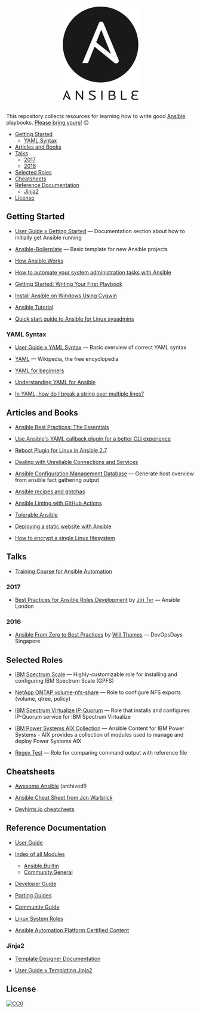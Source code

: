 <div align="center">
  <br>
  <img width="203" height="250" src="ansible.png" alt="Ansible logo">
  <br>
  <br>
</div>

This repository collects resources for learning how to write good [Ansible](https://www.ansible.com/) playbooks. [Please bring yours!](CONTRIBUTING.md) :blush:

<!-- START doctoc generated TOC please keep comment here to allow auto update -->
<!-- DON'T EDIT THIS SECTION, INSTEAD RE-RUN doctoc TO UPDATE -->


- [Getting Started](#getting-started)
  - [YAML Syntax](#yaml-syntax)
- [Articles and Books](#articles-and-books)
- [Talks](#talks)
  - [2017](#2017)
  - [2016](#2016)
- [Selected Roles](#selected-roles)
- [Cheatsheets](#cheatsheets)
- [Reference Documentation](#reference-documentation)
  - [Jinja2](#jinja2)
- [License](#license)

<!-- END doctoc generated TOC please keep comment here to allow auto update -->


## Getting Started

- [User Guide &raquo; Getting Started](https://docs.ansible.com/ansible/latest/user_guide/intro_getting_started.html) &mdash; Documentation section about how to initially get Ansible running

- [Ansible-Boilerplate](https://github.com/acch/ansible-boilerplate) &mdash; Basic template for new Ansible projects

- [How Ansible Works](https://www.ansible.com/overview/how-ansible-works)

- [How to automate your system administration tasks with Ansible](https://opensource.com/article/17/7/automate-sysadmin-ansible)

- [Getting Started: Writing Your First Playbook](https://www.ansible.com/blog/getting-started-writing-your-first-playbook)

- [Install Ansible on Windows Using Cygwin](http://www.dcaulfield.com/install-ansible-on-windows-using-cygwin)

- [Ansible Tutorial](https://www.javatpoint.com/ansible)

- [Quick start guide to Ansible for Linux sysadmins](https://www.redhat.com/sysadmin/ansible-quick-start)

### YAML Syntax

- [User Guide &raquo; YAML Syntax](https://docs.ansible.com/ansible/latest/reference_appendices/YAMLSyntax.html) &mdash; Basic overview of correct YAML syntax

- [YAML](https://en.wikipedia.org/wiki/YAML) &mdash; Wikipedia, the free encyclopedia

- [YAML for beginners](https://www.redhat.com/sysadmin/yaml-beginners)

- [Understanding YAML for Ansible](https://www.redhat.com/sysadmin/understanding-yaml-ansible)

- [In YAML, how do I break a string over multiple lines?](https://stackoverflow.com/questions/3790454/in-yaml-how-do-i-break-a-string-over-multiple-lines/21699210#21699210)


## Articles and Books

- [Ansible Best Practices: The Essentials](https://www.ansible.com/blog/ansible-best-practices-essentials)

- [Use Ansible's YAML callback plugin for a better CLI experience](https://www.jeffgeerling.com/blog/2018/use-ansibles-yaml-callback-plugin-better-cli-experience)

- [Reboot Plugin for Linux in Ansible 2.7](https://www.ansible.com/blog/reboot-plugin-for-linux-in-ansible-2-7)

- [Dealing with Unreliable Connections and Services](https://www.ansible.com/blog/ansible-tips-and-tricks-dealing-with-unreliable-connections-and-services)

- [Ansible Configuration Management Database](https://github.com/fboender/ansible-cmdb) &mdash; Generate host overview from ansible fact gathering output

- [Ansible recipes and gotchas](https://github.com/andiveloper/ansible-recipes-and-gotchas)

- [Ansible Linting with GitHub Actions](https://www.ansible.com/blog/ansible-linting-with-github-actions)

- [Tolerable Ansible](https://www.ansible.com/blog/tolerable-ansible)

- [Deploying a static website with Ansible](https://www.redhat.com/sysadmin/deploying-static-website-ansible)

- [How to encrypt a single Linux filesystem](https://www.redhat.com/sysadmin/encrypt-single-filesystem)


## Talks

- [Training Course for Ansible Automation](https://github.com/ansible/workshops)

### 2017

- [Best Practices for Ansible Roles Development](https://www.youtube.com/watch?v=sFuKuHmRuzQ) by [Jiri Tyr](https://github.com/jtyr) &mdash; Ansible London

### 2016

- [Ansible From Zero to Best Practices](https://willthames.github.io/devops-singapore-2016/01-intro.html) by [Will Thames](https://github.com/willthames) &mdash; DevOpsDays Singapore


## Selected Roles

- [IBM Spectrum Scale](https://galaxy.ansible.com/acch/spectrum_scale) &mdash; Highly-customizable role for installing and configuring IBM Spectrum Scale (GPFS)

- [NetApp ONTAP volume-nfs-share](https://galaxy.ansible.com/chrifey/ontap_volume_nfs_share) &mdash; Role to configure NFS exports (volume, qtree, policy)

- [IBM Spectrum Virtualize IP-Quorum](https://galaxy.ansible.com/olemyk/ansible_ipquorum) &mdash; Role that installs and configures IP-Quorum service for IBM Spectrum Virtualize

- [IBM Power Systems AIX Collection](https://galaxy.ansible.com/ibm/power_aix) &mdash; Ansible Content for IBM Power Systems - AIX provides a collection of modules used to manage and deploy Power Systems AIX

- [Regex Test](https://galaxy.ansible.com/acch/regex_test) &mdash; Role for comparing command output with reference file


## Cheatsheets

- [Awesome Ansible](https://github.com/jdauphant/awesome-ansible) (archived!)

- [Ansible Cheat Sheet from Jon Warbrick](https://gist.github.com/andreicristianpetcu/b892338de279af9dac067891579cad7d)

- [Devhints.io cheatcheets](https://devhints.io/ansible)


## Reference Documentation

- [User Guide](https://docs.ansible.com/ansible/latest/user_guide/index.html)

- [Index of all Modules](https://docs.ansible.com/ansible/latest/collections/index_module.html)
  - [Ansible.Builtin](https://docs.ansible.com/ansible/latest/collections/ansible/builtin/index.html)
  - [Community.General](https://docs.ansible.com/ansible/latest/collections/community/general/index.html)

- [Developer Guide](https://docs.ansible.com/ansible/latest/dev_guide/index.html)

- [Porting Guides](https://docs.ansible.com/ansible/devel/porting_guides/porting_guides.html)

- [Community Guide](https://docs.ansible.com/ansible/latest/community/index.html)

- [Linux System Roles](https://linux-system-roles.github.io/)

- [Ansible Automation Platform Certified Content](https://access.redhat.com/articles/3642632)

### Jinja2

- [Template Designer Documentation](http://jinja.pocoo.org/docs/2.10/templates/)

- [User Guide &raquo; Templating Jinja2](https://docs.ansible.com/ansible/latest/user_guide/playbooks_templating.html)


## License

[![CC0](https://i.creativecommons.org/p/zero/1.0/88x31.png)](https://creativecommons.org/publicdomain/zero/1.0/)
